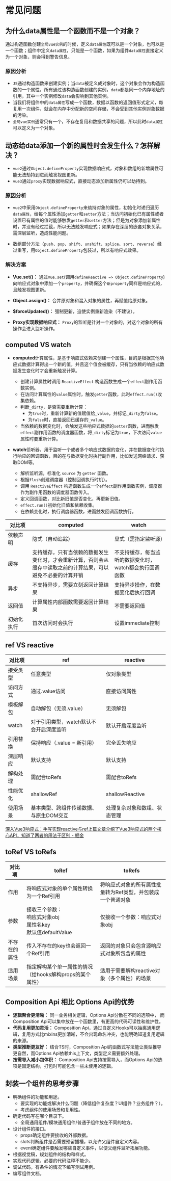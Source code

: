 # 常见问题

## 为什么data属性是一个函数而不是一个对象？

通过构造函数创建`全局vue实例`的时候，定义`data属性`既可以是一个对象，也可以是一个函数；组件中定义`data属性`，只能是一个函数，如果为组件`data属性`直接定义为一个对象，则会得到警告信息。

### 原因分析

- `JS`通过构造函数来创建实例；当`data`被定义成对象时，这个对象会作为构造函数的一个属性，所有通过该构造函数创建的实例，`data`都是同一个内存地址的引用，其中一个实例修改`data`会影响到其他实例。
- 当我们将组件中的`data属性`写成一个函数，数据以函数的返回值形式定义，每复用一次组件，就会在内存中分配新的空间存储，不会受到其他实例对象数据的污染。
- `全局vue实例`通常只有一个，不存在复用和数据共享的问题，所以此时`data属性`可以定义为一个对象。

## 动态给data添加一个新的属性时会发生什么？怎样解决？

- `vue2`通过`Object.defineProperty`实现数据响应式，对象和数组的新增属性可能无法劫持到进而触发视图更新。
- `vue3`通过`proxy`实现数据响应式，直接动态添加新属性仍可以劫持到。

### 原因分析

- `vue2`中采用`Object.defineProperty`来劫持对象的属性，初始化时递归遍历`data属性`，给每个属性添加`getter`和`setter`方法；当访问初始化已有属性或者设置已有属性的值时能够触发`getter`和`setter`方法；但是为对象添加新属性时，并没有经过拦截，所以无法触发响应式；如果存在深层的嵌套对象关系，需深层监听，造成性能问题。

- 数组部分方法（`push`、`pop`、`shift`、`unshift`、`splice`、`sort`、`reverse`）经过重写，用`Object.defineProperty`包装过，所以有响应式效果。

### 解决方案

- **Vue.set()：** 通过`Vue.set`(调用`defineReactive => Object.defineProperty`)向响应式对象中添加一个`property`，并确保这个`新property`同样是响应式的，且触发视图更新。

- **Object.assign()：** 合并原对象和混入对象的属性，再赋值给原对象。

- **$forceUpdated()：** 强制更新，迫使实例重新渲染（不建议）。

- **Proxy实现数据响应式：** `Proxy`的监听是针对一个对象的，对这个对象的所有操作会进入监听操作。

## computed VS watch

- **computed**计算属性，是基于响应式依赖来创建一个属性，目的是根据其他响应式数据计算得出一个新的值，并且这个值会被缓存，只有当依赖的响应式数据发生变化时才会重新触发计算。

  - 创建计算属性时调用 `ReactiveEffect` 构造函数生成一个`effect`副作用函数实例。
  - 在访问计算属性的`value`属性时，触发`getter`函数，此时`effect.run()`收集依赖。
  - 判断`_dirty`，是否需要重新计算：
    - 为`true`时，重新计算新的值赋值给`_value`，并标记`_dirty`为`false`。
    - 为`false`时，直接返回已缓存的`_value`。
  - 当依赖的数据变化时，会触发这些响应式数据的`setter`函数，进而触发`effect`副作用函数的调度器函数，将`_dirty`标记为`true`，下次访问`value`属性时要重新计算。

  

- **watch**侦听器，用于监听一个或者多个响应式数据的变化，并在数据变化时执行响应的回调函数，目的在与数据变化时执行副作用，比如发送网络请求、获取DOM等。

  - 解析监听源，标准化 `source` 为 `getter` 函数。
  -  根据`flush`创建调度器（控制回调执行时机）。
  - 调用 `ReactiveEffect` 构造函数生成一个`effect`副作用函数实例，调度器作为副作用函数的调度器函数传入。
  -  定义回调函数，对比新旧值是否变化，再更新旧值。
  - `effect.run()`初始化旧值和依赖收集。
  - 在依赖变化时，执行调度器函数，进而触发回调函数执行。


|   对比项      | computed                                                     | watch                                                   |
| -------- | ------------------------------------------------------------ | ------------------------------------------------------- |
| 依赖声明 | 隐式（自动追踪） | 显式（需指定监听源） |
| 缓存     | 支持缓存，只有当依赖的数据发生变化时，才会重新计算，否则会从缓存中读取之前的计算结果，可以避免不必要的计算开销 | 不支持缓存，每当监听的数据变化时，watch都会执行回调函数 |
| 异步     | 不支持异步，需要立刻返回计算结果                             | 支持异步操作，在数据变化后执行回调                      |
| 返回值   | 计算属性内部函数需要返回计算结果                             | 不需要返回值                                            |
| <div style="width: 60px">初始化执行</div> | 首次访问时会执行                             | 设置immediate控制 |

## ref VS reactive

| 对比项   | ref                                     | reactive                     |
| -------- | --------------------------------------- | ---------------------------- |
| 接受类型 | 任意类型                                | 仅对象类型                   |
| 访问方式 | 通过.value访问                          | 直接访问属性                 |
| 模板解包 | 自动解包（无须.value）                  | 无须解包                     |
| watch    | 对于引用类型，watch默认不会开启深度监听 | 默认开启深度监听             |
| 引用替换 | 保持响应（.value = 新引用）             | 完全丢失响应                 |
| 深层响应 | 默认支持                                | 默认支持                     |
| 解构处理 | 需配合toRefs                            | 需配合toRefs                 |
| 性能优化 | shallowRef                              | shallowReactive              |
| 使用场景 | 基本类型、跨组件传递数据、与原生DOM交互 | 处理复杂对象和数组、状态管理 |

[深入Vue3响应式：手写实现reactive与ref上篇文章介绍了Vue3响应式的两个核心API，知道了两者的用法于区别 - 掘金](https://juejin.cn/post/7516369217768898600)

## toRef VS toRefs

| 对比项       | toRef                                                        | toRefs                                                      |
| ------------ | ------------------------------------------------------------ | ----------------------------------------------------------- |
| 作用         | 将响应式对象的单个属性转换为一个Ref引用                      | 将响应式对象的所有属性批量转为Ref类型，并包装成一个普通对象 |
| 参数         | 接收三个参数：<br />响应式对象obj<br />属性名key<br />默认值defaultValue | 仅接收一个参数：响应式对象obj                               |
| 不存在的属性 | 传入不存在的key也会返回一个Ref引用                           | 返回的对象只会包含源响应式对象所包含的属性                  |
| 适用场景     | 指定解构某个单一属性的情况（给hooks解构props的某个属性）     | 适用于需要解构reactive对象（多个属性）的场景                |

## Composition Api 相比 Options Api的优势

- **逻辑聚合更清晰：** 同一业务相关逻辑，Options Api分散在不同的选项中， 而Composition Api可以集中放在一个函数里，有更高的代码可读性和维护性。
- **代码复用更加灵活：** Composition Api，通过自定义Hooks可以抽离通用逻辑，复用方式比mixins更加清晰，不会出现命名冲突，也能明确知道复用逻辑的来源。
- **类型推断更友好：** 结合TS时，Composition Api的函数式写法能让类型推导更自然，而Options Api依赖this上下文，类型定义需要额外处理。
- **按需导入减小包体积：** Composition Api支持按需导入，而Options Api的选项是固定结构，打包时可能包含一些未使用的逻辑。

## 封装一个组件的思考步骤
- 明确组件的功能和用途。
    - 要实现的功能或解决什么问题（降低组件复杂度？UI组件？业务组件？）。
    - 考虑组件的使用场景和复用性。
- 确定代码写在哪个目录下。
    - 全局通用组件/模块通用组件/普通子组件放在不同的地方。
- 设计组件的接口。
    - props确定组件要接收的外部数据。
    - slots判断组件是否需要预留插槽，以允许父组件自定义内容。
    - event确定组件要触发哪些自定义事件，以便父组件监听拓展功能。
- 根据视觉稿，规划组件的结构和样式。
- 实现代码逻辑，必要的代码注释不能少。
- 调试代码，有条件的情况下编写测试用例。
- 编写组件文档。
